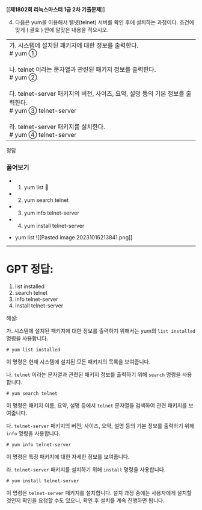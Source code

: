 [[__제1802회 리눅스마스터 1급 2차 기출문제__]]

4. 다음은 yum을 이용해서 텔넷(telnet) 서버를 확인 후에 설치하는 과정이다. 조건에 맞게 ( 괄호 ) 안에 알맞은 내용을 적으시오.

|   |
|---|
|가. 시스템에 설치된 패키지에 대한 정보를 출력한다.  <br># yum ①  <br>  <br>나. telnet 이라는 문자열과 관련된 패키지 정보를 출력한다.  <br># yum ②  <br>  <br>다. telnet-server 패키지의 버전, 사이즈, 요약, 설명 등의 기본 정보를 출력한다.  <br># yum ③ telnet-server  <br>  <br>라. telnet-server 패키지를 설치한다.  <br># yum ④ telnet-server|

정답

### 풀어보기
- 1. yum list 🙊
- 2. yum search telnet
- 3. yum info telnet-server
- 4. yum install telnet-server

- yum list
![[Pasted image 20231016213841.png]]



---
# GPT 정답:
1. list installed
2. search telnet
3. info telnet-server
4. install telnet-server

해설:

가. 시스템에 설치된 패키지에 대한 정보를 출력하기 위해서는 yum의 `list installed` 명령을 사용합니다.
```
# yum list installed
```
이 명령은 현재 시스템에 설치된 모든 패키지의 목록을 보여줍니다.

나. `telnet` 이라는 문자열과 관련된 패키지 정보를 출력하기 위해 `search` 명령을 사용합니다.
```
# yum search telnet
```
이 명령은 패키지 이름, 요약, 설명 등에서 `telnet` 문자열을 검색하여 관련 패키지를 보여줍니다.

다. `telnet-server` 패키지의 버전, 사이즈, 요약, 설명 등의 기본 정보를 출력하기 위해 `info` 명령을 사용합니다.
```
# yum info telnet-server
```
이 명령은 특정 패키지에 대한 자세한 정보를 보여줍니다.

라. `telnet-server` 패키지를 설치하기 위해 `install` 명령을 사용합니다.
```
# yum install telnet-server
```
이 명령은 `telnet-server` 패키지를 설치합니다. 설치 과정 중에는 사용자에게 설치할 것인지 확인을 요청할 수도 있으니, 확인 후 설치를 계속 진행하면 됩니다.